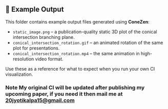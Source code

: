 ## 📂 Example Output

This folder contains example output files generated using **ConeZen**:

- `static_image.png` – a publication-quality static 3D plot of the conical intersection branching plane.
- `conical_intersection_rotation.gif` – an animated rotation of the same plot for presentations.
- `conical_intersection_rotation.mp4` – the same animation in high-resolution video format.

Use these as a reference for what to expect when you run your own CI visualization.

### **Note** My original CI will be updated after publishing my upcoming paper, if you need it then mail me at 20jyotikalpa15@gmail.com
